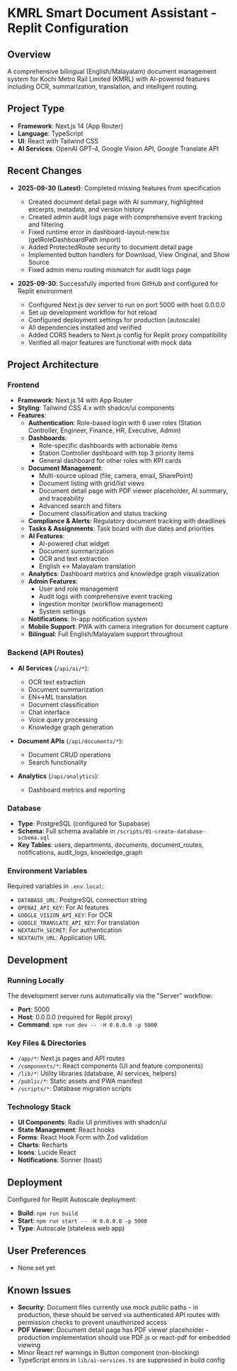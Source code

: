 # KMRL Smart Document Assistant - Replit Configuration

## Overview
A comprehensive bilingual (English/Malayalam) document management system for Kochi Metro Rail Limited (KMRL) with AI-powered features including OCR, summarization, translation, and intelligent routing.

## Project Type
- **Framework**: Next.js 14 (App Router)
- **Language**: TypeScript
- **UI**: React with Tailwind CSS
- **AI Services**: OpenAI GPT-4, Google Vision API, Google Translate API

## Recent Changes
- **2025-09-30 (Latest)**: Completed missing features from specification
  - Created document detail page with AI summary, highlighted excerpts, metadata, and version history
  - Created admin audit logs page with comprehensive event tracking and filtering
  - Fixed runtime error in dashboard-layout-new.tsx (getRoleDashboardPath import)
  - Added ProtectedRoute security to document detail page
  - Implemented button handlers for Download, View Original, and Show Source
  - Fixed admin menu routing mismatch for audit logs page
  
- **2025-09-30**: Successfully imported from GitHub and configured for Replit environment
  - Configured Next.js dev server to run on port 5000 with host 0.0.0.0
  - Set up development workflow for hot reload
  - Configured deployment settings for production (autoscale)
  - All dependencies installed and verified
  - Added CORS headers to Next.js config for Replit proxy compatibility
  - Verified all major features are functional with mock data

## Project Architecture

### Frontend
- **Framework**: Next.js 14 with App Router
- **Styling**: Tailwind CSS 4.x with shadcn/ui components
- **Features**:
  - **Authentication**: Role-based login with 6 user roles (Station Controller, Engineer, Finance, HR, Executive, Admin)
  - **Dashboards**: 
    - Role-specific dashboards with actionable items
    - Station Controller dashboard with top 3 priority items
    - General dashboard for other roles with KPI cards
  - **Document Management**: 
    - Multi-source upload (file, camera, email, SharePoint)
    - Document listing with grid/list views
    - Document detail page with PDF viewer placeholder, AI summary, and traceability
    - Advanced search and filters
    - Document classification and status tracking
  - **Compliance & Alerts**: Regulatory document tracking with deadlines
  - **Tasks & Assignments**: Task board with due dates and priorities
  - **AI Features**:
    - AI-powered chat widget
    - Document summarization
    - OCR and text extraction
    - English ↔ Malayalam translation
  - **Analytics**: Dashboard metrics and knowledge graph visualization
  - **Admin Features**:
    - User and role management
    - Audit logs with comprehensive event tracking
    - Ingestion monitor (workflow management)
    - System settings
  - **Notifications**: In-app notification system
  - **Mobile Support**: PWA with camera integration for document capture
  - **Bilingual**: Full English/Malayalam support throughout

### Backend (API Routes)
- **AI Services** (`/api/ai/*`):
  - OCR text extraction
  - Document summarization
  - EN↔ML translation
  - Document classification
  - Chat interface
  - Voice query processing
  - Knowledge graph generation

- **Document APIs** (`/api/documents/*`):
  - Document CRUD operations
  - Search functionality

- **Analytics** (`/api/analytics`):
  - Dashboard metrics and reporting

### Database
- **Type**: PostgreSQL (configured for Supabase)
- **Schema**: Full schema available in `/scripts/01-create-database-schema.sql`
- **Key Tables**: users, departments, documents, document_routes, notifications, audit_logs, knowledge_graph

### Environment Variables
Required variables in `.env.local`:
- `DATABASE_URL`: PostgreSQL connection string
- `OPENAI_API_KEY`: For AI features
- `GOOGLE_VISION_API_KEY`: For OCR
- `GOOGLE_TRANSLATE_API_KEY`: For translation
- `NEXTAUTH_SECRET`: For authentication
- `NEXTAUTH_URL`: Application URL

## Development

### Running Locally
The development server runs automatically via the "Server" workflow:
- **Port**: 5000
- **Host**: 0.0.0.0 (required for Replit proxy)
- **Command**: `npm run dev -- -H 0.0.0.0 -p 5000`

### Key Files & Directories
- `/app/*`: Next.js pages and API routes
- `/components/*`: React components (UI and feature components)
- `/lib/*`: Utility libraries (database, AI services, helpers)
- `/public/*`: Static assets and PWA manifest
- `/scripts/*`: Database migration scripts

### Technology Stack
- **UI Components**: Radix UI primitives with shadcn/ui
- **State Management**: React hooks
- **Forms**: React Hook Form with Zod validation
- **Charts**: Recharts
- **Icons**: Lucide React
- **Notifications**: Sonner (toast)

## Deployment
Configured for Replit Autoscale deployment:
- **Build**: `npm run build`
- **Start**: `npm run start -- -H 0.0.0.0 -p 5000`
- **Type**: Autoscale (stateless web app)

## User Preferences
- None set yet

## Known Issues
- **Security**: Document files currently use mock public paths - in production, these should be served via authenticated API routes with permission checks to prevent unauthorized access
- **PDF Viewer**: Document detail page has PDF viewer placeholder - production implementation should use PDF.js or react-pdf for embedded viewing
- Minor React ref warnings in Button component (non-blocking)
- TypeScript errors in `lib/ai-services.ts` are suppressed in build config
